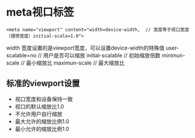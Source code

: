 # meta视口标签
    <meta name="viewport" content="width=device-width,  // 宽度等于视口宽度（理想宽度）initial-scale=1.0">

width        宽度设置的是viewport宽度，可以设置device-width的特殊值
user-scalable=no  // 用户是否可以缩放
initial-scalable  // 初始缩放倍数
minimun-scale  // 最小缩放比
maximun-scale  // 最大缩放比

## 标准的viewport设置
- 视口宽度和设备保持一致
- 视口的默认缩放比1.0
- 不允许用户自行缩放
- 最大允许的缩放比例1.0
- 最小允许的缩放比例1.0

